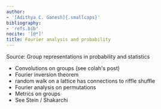 ```yaml
---
author:
- '[Adithya C. Ganesh]{.smallcaps}'
bibliography:
- 'refs.bib'
nocite: '[@*]'
title: Fourier analysis and probability
---
```


Source: Group representations in probability and statistics

- Convolutions on groups (see colah's post)
- Fourier inversion theorem
- random walk on a lattice has connections to riffle shuffle
- Fourier analysis on permutations
- Metrics on groups
- See Stein / Shakarchi
